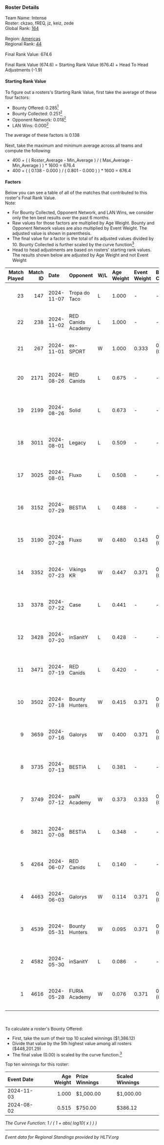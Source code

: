 ### Roster Details<br />
Team Name: Intense<br />
Roster: ckzao, fREQ, jz, keiz, zede<br />
Global Rank: [164](../../standings_global_2024_11_13.md)<br />
<br />
Region: [Americas]( ../../standings_americas_2024_11_13.md)<br />
Regional Rank: [44]( ../../standings_americas_2024_11_13.md)<br />
<br />
Final Rank Value:  674.6<br />
<br />
Final Rank Value (674.6) = Starting Rank Value (676.4) + Head To Head Adjustments (-1.9)<br />

#### Starting Rank Value<br />
To figure out a rosters's Starting Rank Value, first take the average of these four factors:<br />
- Bounty Offered: 0.285[<sup>1</sup>](#table2)
- Bounty Collected: 0.251[<sup>2</sup>](#table1)
- Opponent Network: 0.018[<sup>2</sup>](#table1)
- LAN Wins: 0.000[<sup>2</sup>](#table1)

The average of these factors is 0.138<br />
<br />
Next, take the maximum and minimum average across all teams and compute the following:<br />
- 400 + ( ( Roster_Average - Min_Average ) / ( Max_Average - Min_Average ) ) * 1600 = 676.4
- 400 + ( ( 0.138 - 0.000 ) / ( 0.801 - 0.000 ) ) * 1600 = 676.4


#### Factors<br />
Below you can see a table of all of the matches that contributed to this roster's Final Rank Value.<br />
Note:<br />

- For Bounty Collected, Opponent Network, and LAN Wins, we consider only the ten best results over the past 6 months.
- Raw values for those factors are multiplied by Age Weight. Bounty and Opponent Network values are also multiplied by Event Weight. The adjusted value is shown in parenthesis.
- The final value for a factor is the total of its adjusted values divided by 10. Bounty Collected is further scaled by the curve function[<sup>3</sup>](#curveFunction)
- Head to head adjustments are based on rosters' starting rank values. The results shown below are adjusted by Age Weight and not Event Weight
<span id="table1"></span><br />


| Match Played | Match ID | Date       | Opponent           | W/L | Age Weight | Event Weight | Bounty Collected | Opponent Network | LAN Wins  | H2H Adj. | Roster                          |
| -: | -: | :- | :- | :- | :- | :- | :- | :- | :- | -: | :- |
|           23 |      147 | 2024-11-07 | Tropa do Taco      | L   | 1.000      | -            | -                | -                | -         |   -13.61 | ckzao, fREQ, jz, keiz, zede     |
|           22 |      238 | 2024-11-02 | RED Canids Academy | L   | 1.000      | -            | -                | -                | -         |   -17.39 | ckzao, fREQ, jz, keiz, zede     |
|           21 |      267 | 2024-11-01 | ex-SPORT           | W   | 1.000      | 0.333        | 0.001 (0.000)    | 0.000 (0.000)    | 0 (0.000) |     8.44 | ckzao, fREQ, jz, keiz, zede     |
|           20 |     2171 | 2024-08-26 | RED Canids         | L   | 0.675      | -            | -                | -                | -         |    -1.42 | ckzao, diozera, fREQ, keiz, mxa |
|           19 |     2199 | 2024-08-26 | Solid              | L   | 0.673      | -            | -                | -                | -         |    -5.23 | ckzao, diozera, fREQ, keiz, mxa |
|           18 |     3011 | 2024-08-01 | Legacy             | L   | 0.509      | -            | -                | -                | -         |    -1.94 | ckzao, diozera, fREQ, keiz, mxa |
|           17 |     3025 | 2024-08-01 | Fluxo              | L   | 0.508      | -            | -                | -                | -         |    -1.76 | ckzao, diozera, fREQ, keiz, mxa |
|           16 |     3152 | 2024-07-29 | BESTIA             | L   | 0.488      | -            | -                | -                | -         |    -2.03 | ckzao, diozera, fREQ, keiz, mxa |
|           15 |     3190 | 2024-07-28 | Fluxo              | W   | 0.480      | 0.143        | 0.064 (0.004)    | 0.670 (0.046)    | 0 (0.000) |    13.46 | ckzao, diozera, fREQ, keiz, mxa |
|           14 |     3352 | 2024-07-23 | Vikings KR         | W   | 0.447      | 0.371        | 0.012 (0.002)    | 0.362 (0.060)    | 0 (0.000) |     8.15 | ckzao, diozera, fREQ, keiz, mxa |
|           13 |     3378 | 2024-07-22 | Case               | L   | 0.441      | -            | -                | -                | -         |    -3.96 | ckzao, diozera, fREQ, keiz, mxa |
|           12 |     3428 | 2024-07-20 | inSanitY           | L   | 0.428      | -            | -                | -                | -         |    -3.35 | ckzao, diozera, fREQ, keiz, mxa |
|           11 |     3471 | 2024-07-19 | RED Canids         | L   | 0.420      | -            | -                | -                | -         |    -0.64 | ckzao, diozera, fREQ, keiz, mxa |
|           10 |     3502 | 2024-07-18 | Bounty Hunters     | W   | 0.415      | 0.371        | 0.011 (0.002)    | 0.182 (0.028)    | 0 (0.000) |     8.48 | ckzao, diozera, fREQ, keiz, mxa |
|            9 |     3659 | 2024-07-16 | Galorys            | W   | 0.400      | 0.371        | 0.008 (0.001)    | 0.197 (0.029)    | 0 (0.000) |     7.49 | ckzao, diozera, fREQ, keiz, mxa |
|            8 |     3735 | 2024-07-13 | BESTIA             | L   | 0.381      | -            | -                | -                | -         |    -1.23 | ckzao, diozera, fREQ, keiz, mxa |
|            7 |     3749 | 2024-07-12 | paiN Academy       | W   | 0.373      | 0.333        | 0.000 (0.000)    | 0.000 (0.000)    | 0 (0.000) |     2.01 | ckzao, diozera, fREQ, keiz, mxa |
|            6 |     3821 | 2024-07-08 | BESTIA             | L   | 0.348      | -            | -                | -                | -         |    -1.04 | ckzao, diozera, fREQ, keiz, mxa |
|            5 |     4264 | 2024-06-07 | RED Canids         | L   | 0.140      | -            | -                | -                | -         |    -0.19 | ckzao, diozera, fREQ, keiz, mxa |
|            4 |     4463 | 2024-06-03 | Galorys            | W   | 0.114      | 0.371        | 0.008 (0.000)    | 0.197 (0.008)    | 0 (0.000) |     2.20 | ckzao, diozera, fREQ, keiz, mxa |
|            3 |     4539 | 2024-05-31 | Bounty Hunters     | W   | 0.095      | 0.371        | 0.011 (0.000)    | 0.182 (0.006)    | 0 (0.000) |     1.78 | ckzao, diozera, fREQ, keiz, mxa |
|            2 |     4582 | 2024-05-30 | inSanitY           | L   | 0.086      | -            | -                | -                | -         |    -0.73 | ckzao, diozera, fREQ, keiz, mxa |
|            1 |     4616 | 2024-05-28 | FURIA Academy      | W   | 0.076      | 0.371        | 0.000 (0.000)    | 0.027 (0.001)    | 0 (0.000) |     0.63 | ckzao, diozera, fREQ, keiz, mxa |

<br />
<span id="table2"></span><br />
To calculate a roster's Bounty Offered:<br />

- First, take the sum of their top 10 scaled winnings ($1,386.12)
- Divide that value by the 5th highest value among all rosters ($448,201.29)
- The final value (0.00) is scaled by the curve function.[<sup>3</sup>](#curveFunction)

Top ten winnings for this roster:<br />

| Event Date | Age Weight | Prize Winnings | Scaled Winnings |
| :- | -: | :- | :- |
| 2024-11-03 |      1.000 | $1,000.00      | $1,000.00       |
| 2024-08-02 |      0.515 | $750.00        | $386.12         |


<span id="curveFunction"></span>_The Curve Function: 1 / ( 1 + abs( log10( x ) ) )_<br />

---
_Event data for Regional Standings provided by HLTV.org_<br />
